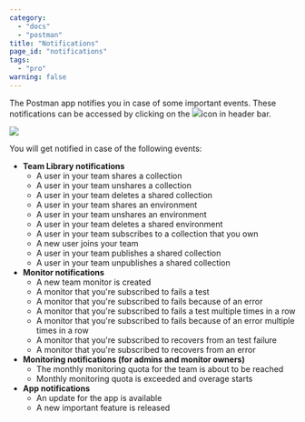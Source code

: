 ```yaml
---
category: 
  - "docs"
  - "postman"
title: "Notifications"
page_id: "notifications"
tags: 
  - "pro"
warning: false
---
```


The Postman app notifies you in case of some important events. These notifications can be accessed by clicking on the ![](https://s3.amazonaws.com/postman-static-getpostman-com/postman-docs/59084883.png)icon in header bar.

![](https://s3.amazonaws.com/postman-static-getpostman-com/postman-docs/59085470.png)

You will get notified in case of the following events:

*   **Team Library notifications**
    *   A user in your team shares a collection
    *   A user in your team unshares a collection
    *   A user in your team deletes a shared collection
    *   A user in your team shares an environment
    *   A user in your team unshares an environment
    *   A user in your team deletes a shared environment
    *   A user in your team subscribes to a collection that you own
    *   A new user joins your team
    *   A user in your team publishes a shared collection
    *   A user in your team unpublishes a shared collection
*   **Monitor notifications**
    *   A new team monitor is created
    *   A monitor that you're subscribed to fails a test
    *   A monitor that you're subscribed to fails because of an error
    *   A monitor that you're subscribed to fails a test multiple times in a row
    *   A monitor that you're subscribed to fails because of an error multiple times in a row
    *   A monitor that you're subscribed to recovers from an test failure
    *   A monitor that you're subscribed to recovers from an error
*   **Monitoring notifications (for admins and monitor owners)**
    *   The monthly monitoring quota for the team is about to be reached
    *   Monthly monitoring quota is exceeded and overage starts
*   **App notifications**
    *   An update for the app is available
    *   A new important feature is released
